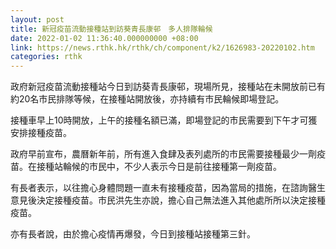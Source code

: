 ```yaml
---
layout: post
title: 新冠疫苗流動接種站到訪葵青長康邨　多人排隊輪候
date: 2022-01-02 11:36:40.000000000 +08:00
link: https://news.rthk.hk/rthk/ch/component/k2/1626983-20220102.htm
categories: rthk
---
```


政府新冠疫苗流動接種站今日到訪葵青長康邨，現場所見，接種站在未開放前已有約20名市民排隊等候，在接種站開放後，亦持續有市民輪候即場登記。

接種車早上10時開放，上午的接種名額已滿，即場登記的市民需要到下午才可獲安排接種疫苗。

政府早前宣布，農曆新年前，所有進入食肆及表列處所的市民需要接種最少一劑疫苗。在接種站輪候的市民中，不少人表示今日是前往接種第一劑疫苗。

有長者表示，以往擔心身體問題一直未有接種疫苗，因為當局的措施，在諮詢醫生意見後決定接種疫苗。市民洪先生亦說，擔心自己無法進入其他處所所以決定接種疫苗。

亦有長者說，由於擔心疫情再爆發，今日到接種站接種第三針。
